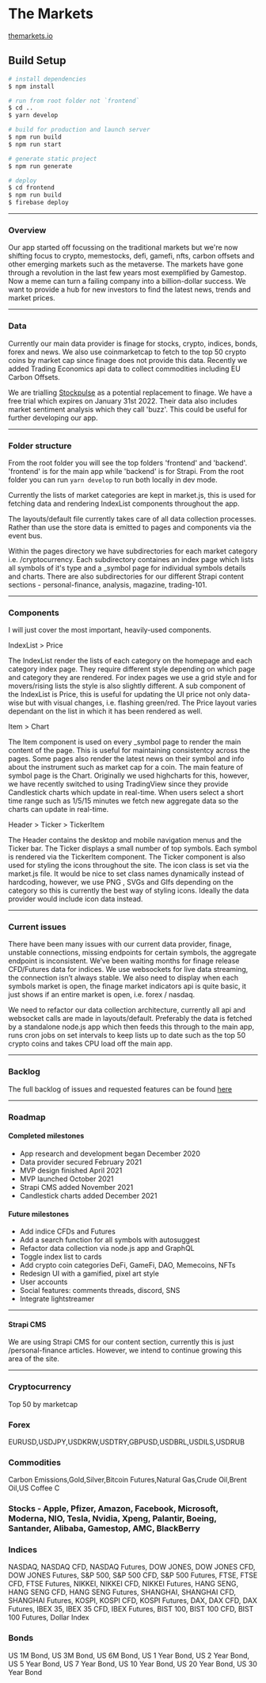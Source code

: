 # The Markets

[themarkets.io](https://themarkets.io/)

## Build Setup

```bash
# install dependencies
$ npm install

# run from root folder not `frontend`
$ cd ..
$ yarn develop

# build for production and launch server
$ npm run build
$ npm run start

# generate static project
$ npm run generate

# deploy
$ cd frontend
$ npm run build
$ firebase deploy
```

-------------

### Overview

Our app started off focussing on the traditional markets but we're now shifting focus to crypto, memestocks, defi, gamefi, nfts, carbon offsets and other emerging markets such as the metaverse. The markets have gone through a revolution in the last few years most exemplified by Gamestop. Now a meme can turn a failing company into a billion-dollar success. We want to provide a hub for new investors to find the latest news, trends and market prices.

---

### Data

Currently our main data provider is finage for stocks, crypto, indices, bonds, forex and news. We also use coinmarketcap to fetch to the top 50 crypto coins by market cap since finage does not provide this data. Recently we added Trading Economics api data to collect commodities including EU Carbon Offsets.

We are trialling [Stockpulse](https://stockpulse.ai/) as a potential replacement to finage. We have a free trial which expires on January 31st 2022. Their data also includes market sentiment analysis which they call 'buzz'. This could be useful for further developing our app.

---

### Folder structure

From the root folder you will see the top folders 'frontend' and 'backend'. 'frontend' is for the main app while 'backend' is for Strapi. From the root folder you can run `yarn develop` to run both locally in dev mode.

Currently the lists of market categories are kept in market.js, this is used for fetching data and rendering IndexList components throughout the app.

The layouts/default file currently takes care of all data collection processes. Rather than use the store data is emitted to pages and components via the event bus.

Within the pages directory we have subdirectories for each market category i.e. /cryptocurrency. Each subdirectory containes an index page which lists all symbols of it's type and a _symbol page for individual symbols details and charts. There are also subdirectories for our different Strapi content sections - personal-finance, analysis, magazine, trading-101.

---

### Components

I will just cover the most important, heavily-used components.

IndexList > Price

The IndexList render the lists of each category on the homepage and each category index page. They require different style depending on which page and category they are rendered. For index pages we use a grid style and for movers/rising lists the style is also slightly different. A sub component of the IndexList is Price, this is useful for updating the UI price not only data-wise but with visual changes, i.e. flashing green/red. The Price layout varies dependant on the list in which it has been rendered as well.

Item > Chart

The Item component is used on every _symbol page to render the main content of the page. This is useful for maintaining consistentcy across the pages. Some pages also render the latest news on their symbol and info about the instrument such as market cap for a coin. The main feature of symbol page is the Chart. Originally we used highcharts for this, however, we have recently switched to using TradingView since they provide Candlestick charts which update in real-time. When users select a short time range such as 1/5/15 minutes we fetch new aggregate data so the charts can update in real-time.

Header > Ticker > TickerItem

The Header contains the desktop and mobile navigation menus and the Ticker bar. The Ticker displays a small number of top symbols. Each symbol is rendered via the TickerItem component. The Ticker component is also used for styling the icons throughout the site. The icon class is set via the market.js file. It would be nice to set class names dynamically instead of hardcoding, however, we use PNG , SVGs and GIfs depending on the category so this is currently the best way of styling icons. Ideally the data provider would include icon data instead.

---

### Current issues

There have been many issues with our current data provider, finage, unstable connections, missing endpoints for certain symbols, the aggregate endpoint is inconsistent. We’ve been waiting months for finage release CFD/Futures data for indices. We use websockets for live data streaming, the connection isn’t always stable. We also need to display when each symbols market is open, the finage market indicators api is quite basic, it just shows if an entire market is open, i.e. forex / nasdaq.

We need to refactor our data collection architecture, currently all api and websocket calls are made in layouts/default. Preferably the data is fetched by a standalone node.js app which then feeds this through to the main app, runs cron jobs on set intervals to keep lists up to date such as the top 50 crypto coins and takes CPU load off the main app.

---

### Backlog

The full backlog of issues and requested features can be found [here](https://urala.atlassian.net/browse/UA-7)

---

### Roadmap

#### Completed milestones
- App research and development began December 2020
- Data provider secured February 2021
- MVP design finished April 2021
- MVP launched October 2021
- Strapi CMS added November 2021
- Candlestick charts added December 2021

#### Future milestones
- Add indice CFDs and Futures
- Add a search function for all symbols with autosuggest
- Refactor data collection via node.js app and GraphQL
- Toggle index list to cards
- Add crypto coin categories DeFi, GameFi, DAO, Memecoins, NFTs
- Redesign UI with a gamified, pixel art style
- User accounts
- Social features: comments threads, discord, SNS
- Integrate lightstreamer

---

#### Strapi CMS

We are using Strapi CMS for our content section, currently this is just /personal-finance articles. However, we intend to continue growing this area of the site.

--------------

### Cryptocurrency
Top 50 by marketcap

### Forex
EURUSD,USDJPY,USDKRW,USDTRY,GBPUSD,USDBRL,USDILS,USDRUB

### Commodities
Carbon Emissions,Gold,Silver,Bitcoin Futures,Natural Gas,Crude Oil,Brent Oil,US Coffee C

### Stocks - Apple, Pfizer, Amazon, Facebook, Microsoft, Moderna, NIO, Tesla, Nvidia, Xpeng, Palantir, Boeing, Santander, Alibaba, Gamestop, AMC, BlackBerry

### Indices
NASDAQ, NASDAQ CFD, NASDAQ Futures, DOW JONES, DOW JONES CFD, DOW JONES Futures, S&P 500, S&P 500 CFD, S&P 500 Futures, FTSE, FTSE CFD, FTSE Futures, NIKKEI, NIKKEI CFD, NIKKEI Futures, HANG SENG, HANG SENG CFD, HANG SENG Futures, SHANGHAI, SHANGHAI CFD, SHANGHAI Futures, KOSPI, KOSPI CFD, KOSPI Futures, DAX, DAX CFD, DAX Futures, IBEX 35, IBEX 35 CFD, IBEX Futures, BIST 100, BIST 100 CFD, BIST 100 Futures, Dollar Index

### Bonds
US 1M Bond, US 3M Bond, US 6M Bond, US 1 Year Bond, US 2 Year Bond, US 5 Year Bond, US 7 Year Bond, US 10 Year Bond, US 20 Year Bond, US 30 Year Bond

